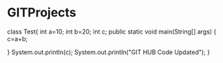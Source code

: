 # GITProjects
class Test{
int a=10;
int b=20;
int c;
public static void main(String[] args)
{
c=a+b;

}
System.out.println(c);
System.out.println("GIT HUB Code Updated");
}
